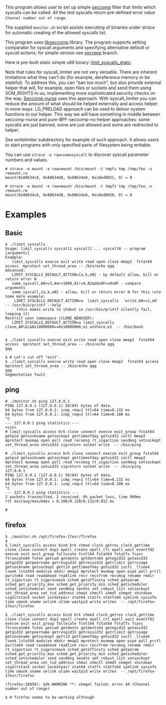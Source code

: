 This program allows user to set up simple [seccomp][1] filter that limits 
which syscalls can be called. All the rest syscalls return pre-defined error 
value `Channel number out of range`.

The supplied `monitor.sh` script assists executing of binaries under strace for automatic creating of the allowed syscalls list.

This program uses [libseccomp][2] library. 
The program supports setting comparator for syscall arguments and 
specifying alternative default or syscall actions; for simple version see 
[nocreep][5] branch.

Here is pre-built static simple x86 binary: [limit_syscalls_static][3].

Note that rules for syscall_limiter are not very versatile. 
There are inherent limitations what they can't do 
(for example, dereference memory or be stateful). 
To address this, you can "ban too much", but also provide external helper that will, 
for example, open files or sockets and send them using SCM_RIGHTS to us, implementing 
more sophisticated security checks on the way. [Seccomp-nurse][6] uses this approach. 
With syscall_limiter you can reduce the amount of what should be helped externally and access helper in more ways.
LD_PRELOAD approach can be used to detour system functions to our helper. This way we will have something in middle between seccomp-nurse and pure-BPF-seccomp-no-helper approaches: some syscalls are just banned, some are just allowed and some are redirected to helper.

See writelimiter subdirectory for example of such approach. It allows users to start programs with only specified parts of filesystem being writable.


You can use `strace -e raw=somesyscall` to discover syscall parameter numbers and values.

```
# strace -e mount -e raw=mount /bin/mount -t tmpfs tmp /tmp/foo -o remount,ro
mount(0x80634c8, 0x80634d8, 0x80634e8, 0xc0ed0021, 0) = 0

# strace -e mount -e raw=mount /bin/mount -t tmpfs tmp /tmp/foo -o remount,rw
mount(0x80634c8, 0x80634d8, 0x80634e8, 0xc0ed0020, 0) = 0
```


Examples
===

Basic
---

```
$ ./limit_syscalls
Usage: limit_syscalls syscall1 syscall2 ... syscallN -- program [arguments]
Example:
   limit_syscalls execve exit write read open close mmap2  fstat64 access  mprotect set_thread_area -- /bin/echo qqq
Advanced:
   LIMIT_SYSCALLS_DEFAULT_ACTION={a,k,eN} - by default allow, kill or return error N
   some_syscall,A0>=3,A4<<1000,A1!=4,A2&&0x0F==0x0F - compare arguments
   some_syscall,{a,k,eN} - allow, kill or return error N for this rule
Some more example:
    LIMIT_SYSCALLS_DEFAULT_ACTION=a  limit_syscalls  'write,A0==1,e0' -- /usr/bin/printf --help
     (this makes write to stdout in /usr/bin/printf silently fail, looping it)
Restrict user namespace (CLONE_NEWUSER):
   LIMIT_SYSCALLS_DEFAULT_ACTION=a limit_syscalls clone,A0\&\&0x10000000==0x10000000,e1 unshare,e1  -- /bin/bash
   
   
$ ./limit_syscalls execve exit write read open close mmap2  fstat64 access  mprotect set_thread_area -- /bin/echo qqq
qqq

$ # Let's cut off "exit".
$ ./limit_syscalls execve write read open close mmap2  fstat64 access  mprotect set_thread_area -- /bin/echo qqq
qqq
Segmentation fault

```

ping
---

```
# ./monitor.sh ping 127.0.0.1
PING 127.0.0.1 (127.0.0.1) 56(84) bytes of data.
64 bytes from 127.0.0.1: icmp_req=1 ttl=64 time=0.132 ms
64 bytes from 127.0.0.1: icmp_req=2 ttl=64 time=0.108 ms
^C
--- 127.0.0.1 ping statistics ---
<cut>
# limit_syscalls access brk close connect execve exit_group fstat64 getpid getsockname getsockopt gettimeofday getuid32 ioctl mmap2 mprotect munmap open poll read recvmsg rt_sigaction sendmsg setsockopt set_thread_area setuid32 sigreturn socket write  -- /bin/ping

# ./limit_syscalls access brk close connect execve exit_group fstat64 getpid getsockname getsockopt gettimeofday getuid32 ioctl mmap2 mprotect munmap open poll read recvmsg rt_sigaction sendmsg setsockopt set_thread_area setuid32 sigreturn socket write  -- /bin/ping 127.0.0.1
PING 127.0.0.1 (127.0.0.1) 56(84) bytes of data.
64 bytes from 127.0.0.1: icmp_req=1 ttl=64 time=0.132 ms
64 bytes from 127.0.0.1: icmp_req=2 ttl=64 time=0.108 ms
^C
--- 127.0.0.1 ping statistics ---
2 packets transmitted, 2 received, 0% packet loss, time 999ms
rtt min/avg/max/mdev = 0.108/0.120/0.132/0.012 ms

# 
```

firefox
---

```
$ ./monitor.sh /opt/firefox-17esr/firefox
$
$ limit_syscalls access bind brk chmod clock_getres clock_gettime clone close connect dup2 epoll_create epoll_ctl epoll_wait eventfd2 execve exit exit_group fallocate fcntl64 fstat64 fstatfs fsync ftruncate64 futex getcwd getdents getdents64 getegid32 geteuid32 getgid32 getpeername getresgid32 getresuid32 getrlimit getrusage getsockname getsockopt gettid gettimeofday getuid32 ioctl _llseek lseek lstat64 madvise mkdir mmap2 mprotect munmap open pipe poll prctl pwrite64 read readahead readlink recv recvfrom recvmsg rename rmdir rt_sigaction rt_sigprocmask sched_getaffinity sched_getparam sched_get_priority_max sched_get_priority_min sched_getscheduler sched_setscheduler send sendmsg sendto set_robust_list setsockopt set_thread_area set_tid_address shmat shmctl shmdt shmget shutdown sigaltstack socket socketpair stat64 statfs statfs64 symlink sysinfo time umask uname unlink utime waitpid write writev  -- /opt/firefox-17esr/firefox

$ ./limit_syscalls access bind brk chmod clock_getres clock_gettime clone close connect dup2 epoll_create epoll_ctl epoll_wait eventfd2 execve exit exit_group fallocate fcntl64 fstat64 fstatfs fsync ftruncate64 futex getcwd getdents getdents64 getegid32 geteuid32 getgid32 getpeername getresgid32 getresuid32 getrlimit getrusage getsockname getsockopt gettid gettimeofday getuid32 ioctl _llseek lseek lstat64 madvise mkdir mmap2 mprotect munmap open pipe poll prctl pwrite64 read readahead readlink recv recvfrom recvmsg rename rmdir rt_sigaction rt_sigprocmask sched_getaffinity sched_getparam sched_get_priority_max sched_get_priority_min sched_getscheduler sched_setscheduler send sendmsg sendto set_robust_list setsockopt set_thread_area set_tid_address shmat shmctl shmdt shmget shutdown sigaltstack socket socketpair stat64 statfs statfs64 symlink sysinfo time umask uname unlink utime waitpid write writev  -- /opt/firefox-17esr/firefox

(firefox:10950): Gdk-WARNING **: shmget failed: error 44 (Channel number out of range)

$ # firefox seems to be working although

```

[1]:http://en.wikipedia.org/wiki/Seccomp
[2]:http://sourceforge.net/projects/libseccomp/
[3]:http://vi-server.org/pub/limit_syscalls_static
[5]:https://github.com/vi/syscall_limiter/tree/nocreep
[6]:http://chdir.org/~nico/seccomp-nurse/
